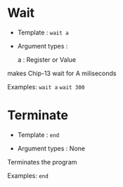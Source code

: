 # Wait
- Template : `wait a`

- Argument types :

    a : Register or Value

makes Chip-13 wait for A miliseconds

Examples:
`wait a`
`wait 300`



# Terminate
- Template : `end`

- Argument types : None

Terminates the program

Examples:
`end`